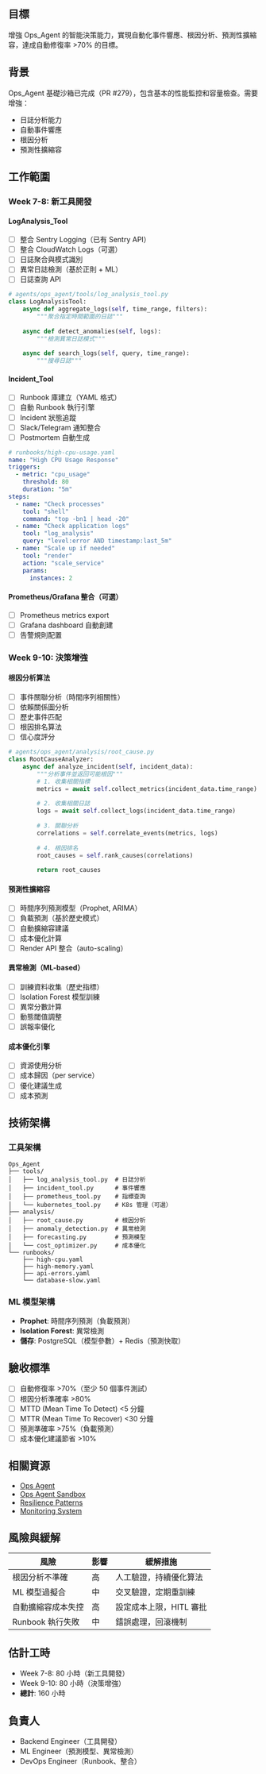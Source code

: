 ## 目標

增強 Ops_Agent 的智能決策能力，實現自動化事件響應、根因分析、預測性擴縮容，達成自動修復率 >70% 的目標。

## 背景

Ops_Agent 基礎沙箱已完成（PR #279），包含基本的性能監控和容量檢查。需要增強：
- 日誌分析能力
- 自動事件響應
- 根因分析
- 預測性擴縮容

## 工作範圍

### Week 7-8: 新工具開發

#### LogAnalysis_Tool
- [ ] 整合 Sentry Logging（已有 Sentry API）
- [ ] 整合 CloudWatch Logs（可選）
- [ ] 日誌聚合與模式識別
- [ ] 異常日誌檢測（基於正則 + ML）
- [ ] 日誌查詢 API

```python
# agents/ops_agent/tools/log_analysis_tool.py
class LogAnalysisTool:
    async def aggregate_logs(self, time_range, filters):
        """聚合指定時間範圍的日誌"""
    
    async def detect_anomalies(self, logs):
        """檢測異常日誌模式"""
    
    async def search_logs(self, query, time_range):
        """搜尋日誌"""
```

#### Incident_Tool
- [ ] Runbook 庫建立（YAML 格式）
- [ ] 自動 Runbook 執行引擎
- [ ] Incident 狀態追蹤
- [ ] Slack/Telegram 通知整合
- [ ] Postmortem 自動生成

```yaml
# runbooks/high-cpu-usage.yaml
name: "High CPU Usage Response"
triggers:
  - metric: "cpu_usage"
    threshold: 80
    duration: "5m"
steps:
  - name: "Check processes"
    tool: "shell"
    command: "top -bn1 | head -20"
  - name: "Check application logs"
    tool: "log_analysis"
    query: "level:error AND timestamp:last_5m"
  - name: "Scale up if needed"
    tool: "render"
    action: "scale_service"
    params:
      instances: 2
```

#### Prometheus/Grafana 整合（可選）
- [ ] Prometheus metrics export
- [ ] Grafana dashboard 自動創建
- [ ] 告警規則配置

### Week 9-10: 決策增強

#### 根因分析算法
- [ ] 事件關聯分析（時間序列相關性）
- [ ] 依賴關係圖分析
- [ ] 歷史事件匹配
- [ ] 根因排名算法
- [ ] 信心度評分

```python
# agents/ops_agent/analysis/root_cause.py
class RootCauseAnalyzer:
    async def analyze_incident(self, incident_data):
        """分析事件並返回可能根因"""
        # 1. 收集相關指標
        metrics = await self.collect_metrics(incident_data.time_range)
        
        # 2. 收集相關日誌
        logs = await self.collect_logs(incident_data.time_range)
        
        # 3. 關聯分析
        correlations = self.correlate_events(metrics, logs)
        
        # 4. 根因排名
        root_causes = self.rank_causes(correlations)
        
        return root_causes
```

#### 預測性擴縮容
- [ ] 時間序列預測模型（Prophet, ARIMA）
- [ ] 負載預測（基於歷史模式）
- [ ] 自動擴縮容建議
- [ ] 成本優化計算
- [ ] Render API 整合（auto-scaling）

#### 異常檢測（ML-based）
- [ ] 訓練資料收集（歷史指標）
- [ ] Isolation Forest 模型訓練
- [ ] 異常分數計算
- [ ] 動態閾值調整
- [ ] 誤報率優化

#### 成本優化引擎
- [ ] 資源使用分析
- [ ] 成本歸因（per service）
- [ ] 優化建議生成
- [ ] 成本預測

## 技術架構

### 工具架構
```
Ops_Agent
├── tools/
│   ├── log_analysis_tool.py  # 日誌分析
│   ├── incident_tool.py      # 事件響應
│   ├── prometheus_tool.py    # 指標查詢
│   └── kubernetes_tool.py    # K8s 管理（可選）
├── analysis/
│   ├── root_cause.py         # 根因分析
│   ├── anomaly_detection.py  # 異常檢測
│   ├── forecasting.py        # 預測模型
│   └── cost_optimizer.py     # 成本優化
└── runbooks/
    ├── high-cpu.yaml
    ├── high-memory.yaml
    ├── api-errors.yaml
    └── database-slow.yaml
```

### ML 模型架構
- **Prophet**: 時間序列預測（負載預測）
- **Isolation Forest**: 異常檢測
- **儲存**: PostgreSQL（模型參數）+ Redis（預測快取）

## 驗收標準

- [ ] 自動修復率 >70%（至少 50 個事件測試）
- [ ] 根因分析準確率 >80%
- [ ] MTTD (Mean Time To Detect) <5 分鐘
- [ ] MTTR (Mean Time To Recover) <30 分鐘
- [ ] 預測準確率 >75%（負載預測）
- [ ] 成本優化建議節省 >10%

## 相關資源

- [Ops Agent](../ops_agent.py)
- [Ops Agent Sandbox](../agents/ops_agent/sandbox/)
- [Resilience Patterns](../resilience_patterns.py)
- [Monitoring System](../monitoring_system.py)

## 風險與緩解

| 風險 | 影響 | 緩解措施 |
|------|------|---------|
| 根因分析不準確 | 高 | 人工驗證，持續優化算法 |
| ML 模型過擬合 | 中 | 交叉驗證，定期重訓練 |
| 自動擴縮容成本失控 | 高 | 設定成本上限，HITL 審批 |
| Runbook 執行失敗 | 中 | 錯誤處理，回滾機制 |

## 估計工時

- Week 7-8: 80 小時（新工具開發）
- Week 9-10: 80 小時（決策增強）
- **總計**: 160 小時

## 負責人

- Backend Engineer（工具開發）
- ML Engineer（預測模型、異常檢測）
- DevOps Engineer（Runbook、整合）
